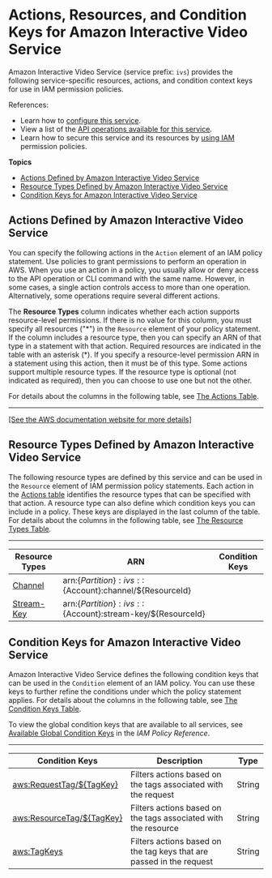# Actions, Resources, and Condition Keys for Amazon Interactive Video Service<a name="list_amazoninteractivevideoservice"></a>

Amazon Interactive Video Service \(service prefix: `ivs`\) provides the following service\-specific resources, actions, and condition context keys for use in IAM permission policies\.

References:
+ Learn how to [configure this service](https://docs.aws.amazon.com/ivs/latest/userguide/what-is.html)\.
+ View a list of the [API operations available for this service](https://docs.aws.amazon.com/ivs/latest/APIReference/Welcome.html)\.
+ Learn how to secure this service and its resources by [using IAM](https://docs.aws.amazon.com/ivs/latest/userguide/ivs-security-identity-access.html) permission policies\.

**Topics**
+ [Actions Defined by Amazon Interactive Video Service](#amazoninteractivevideoservice-actions-as-permissions)
+ [Resource Types Defined by Amazon Interactive Video Service](#amazoninteractivevideoservice-resources-for-iam-policies)
+ [Condition Keys for Amazon Interactive Video Service](#amazoninteractivevideoservice-policy-keys)

## Actions Defined by Amazon Interactive Video Service<a name="amazoninteractivevideoservice-actions-as-permissions"></a>

You can specify the following actions in the `Action` element of an IAM policy statement\. Use policies to grant permissions to perform an operation in AWS\. When you use an action in a policy, you usually allow or deny access to the API operation or CLI command with the same name\. However, in some cases, a single action controls access to more than one operation\. Alternatively, some operations require several different actions\.

The **Resource Types** column indicates whether each action supports resource\-level permissions\. If there is no value for this column, you must specify all resources \("\*"\) in the `Resource` element of your policy statement\. If the column includes a resource type, then you can specify an ARN of that type in a statement with that action\. Required resources are indicated in the table with an asterisk \(\*\)\. If you specify a resource\-level permission ARN in a statement using this action, then it must be of this type\. Some actions support multiple resource types\. If the resource type is optional \(not indicated as required\), then you can choose to use one but not the other\.

For details about the columns in the following table, see [The Actions Table](reference_policies_actions-resources-contextkeys.md#actions_table)\.


****  
[\[See the AWS documentation website for more details\]](http://docs.aws.amazon.com/IAM/latest/UserGuide/list_amazoninteractivevideoservice.html)

## Resource Types Defined by Amazon Interactive Video Service<a name="amazoninteractivevideoservice-resources-for-iam-policies"></a>

The following resource types are defined by this service and can be used in the `Resource` element of IAM permission policy statements\. Each action in the [Actions table](#amazoninteractivevideoservice-actions-as-permissions) identifies the resource types that can be specified with that action\. A resource type can also define which condition keys you can include in a policy\. These keys are displayed in the last column of the table\. For details about the columns in the following table, see [The Resource Types Table](reference_policies_actions-resources-contextkeys.md#resources_table)\.


****  

| Resource Types | ARN | Condition Keys | 
| --- | --- | --- | 
|   [ Channel ](https://docs.aws.amazon.com/ivs/latest/APIReference/API_Channel.html)  |  arn:$\{Partition\}:ivs::$\{Account\}:channel/$\{ResourceId\}  |  | 
|   [ Stream\-Key ](https://docs.aws.amazon.com/ivs/latest/APIReference/API_StreamKey.html)  |  arn:$\{Partition\}:ivs::$\{Account\}:stream\-key/$\{ResourceId\}  |  | 

## Condition Keys for Amazon Interactive Video Service<a name="amazoninteractivevideoservice-policy-keys"></a>

Amazon Interactive Video Service defines the following condition keys that can be used in the `Condition` element of an IAM policy\. You can use these keys to further refine the conditions under which the policy statement applies\. For details about the columns in the following table, see [The Condition Keys Table](reference_policies_actions-resources-contextkeys.md#context_keys_table)\.

To view the global condition keys that are available to all services, see [Available Global Condition Keys](reference_policies_condition-keys.html#AvailableKeys) in the *IAM Policy Reference*\.


****  

| Condition Keys | Description | Type | 
| --- | --- | --- | 
|   [ aws:RequestTag/$\{TagKey\} ](https://docs.aws.amazon.com/IAM/latest/UserGuide/reference_policies_condition-keys.html#condition-keys-requesttag)  | Filters actions based on the tags associated with the request | String | 
|   [ aws:ResourceTag/$\{TagKey\} ](https://docs.aws.amazon.com/IAM/latest/UserGuide/reference_policies_condition-keys.html#condition-keys-resourcetag)  | Filters actions based on the tags associated with the resource | String | 
|   [ aws:TagKeys ](https://docs.aws.amazon.com/IAM/latest/UserGuide/reference_policies_condition-keys.html#condition-keys-tagkeys)  | Filters actions based on the tag keys that are passed in the request | String | 